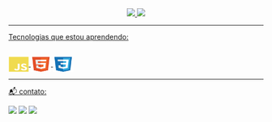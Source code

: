 

<div align="center">
  <a href="https://github.com/daiisantos">
  <img height="180em" src="https://github-readme-stats.vercel.app/api?username=daiisantos&show_icons=true&theme=tokyonight&include_all_commits=true&count_private=true"/>
  <img height="180em" src="https://github-readme-stats.vercel.app/api/top-langs/?username=daiisantos&layout=compact&langs_count=6&theme=tokyonight"/>
</div>

---

 Tecnologias que estou aprendendo:
<div style="display: inline_block"><br>
  <img align="center" alt="JavaScript" height="30" width="40" src="https://raw.githubusercontent.com/devicons/devicon/master/icons/javascript/javascript-plain.svg">
  <img align="center" alt="HTML5" height="30" width="40" src="https://raw.githubusercontent.com/devicons/devicon/master/icons/html5/html5-original.svg">
  <img align="center" alt="CSS3" height="30" width="40" src="https://raw.githubusercontent.com/devicons/devicon/master/icons/css3/css3-original.svg">
</div>

---

📬 contato:

<div> 
  <a href="https://instagram.com/____daiiane____" target="_blank"><img src="https://img.shields.io/badge/-Instagram-%23E4405F?style=for-the-badge&logo=instagram&logoColor=white"></a>
  <a href="mailto:daianesantos2k@gmail.com"><img src="https://img.shields.io/badge/-Gmail-%23333?style=for-the-badge&logo=gmail&logoColor=white"></a>
  <a href="https://www.linkedin.com/in/daiane-santos-de-oliveira-512050359/" target="_blank"><img src="https://img.shields.io/badge/-LinkedIn-%230077B5?style=for-the-badge&logo=linkedin&logoColor=white"></a>
</div>
